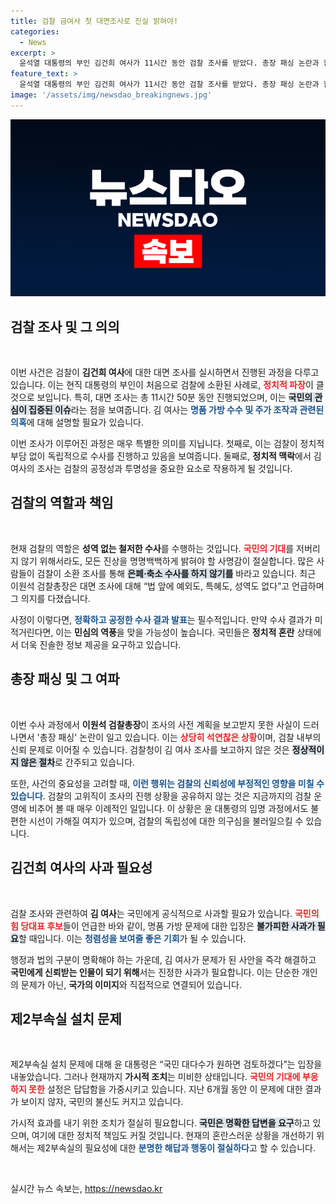 ```yaml
---
title: 검찰 금여사 첫 대면조사로 진실 밝혀야!
categories:
  - News
excerpt: >
  윤석열 대통령의 부인 김건희 여사가 11시간 동안 검찰 조사를 받았다. 총장 패싱 논란과 함께 명품 가방 수수 의혹이 제기되며, 그녀의 사과와 제2부속실 설치가 필요하다는 목소리가 높아지고 있다.
feature_text: >
  윤석열 대통령의 부인 김건희 여사가 11시간 동안 검찰 조사를 받았다. 총장 패싱 논란과 함께 명품 가방 수수 의혹이 제기되며, 그녀의 사과와 제2부속실 설치가 필요하다는 목소리가 높아지고 있다.
image: '/assets/img/newsdao_breakingnews.jpg'
---
```


<p><img src="/assets/img/newsdao_breakingnews.jpg" alt="koreaapp 속보" /></p>

<h2 data-ke-size="size26">검찰 조사 및 그 의의</h2>

<p data-ke-size="size16">&nbsp;</p>

<p>이번 사건은 검찰이 <b>김건희 여사</b>에 대한 대면 조사를 실시하면서 진행된 과정을 다루고 있습니다. 이는 현직 대통령의 부인이 처음으로 검찰에 소환된 사례로, <b><span style="color: #ee2323;">정치적 파장</span></b>이 클 것으로 보입니다. 특히, 대면 조사는 총 11시간 50분 동안 진행되었으며, 이는 <b><span style="background-color: #21538527;">국민의 관심이 집중된 이슈</span></b>라는 점을 보여줍니다. 김 여사는 <b><span style="color: #1a5490;">명품 가방 수수 및 주가 조작과 관련된 의혹</span></b>에 대해 설명할 필요가 있습니다. </p>

<p>이번 조사가 이루어진 과정은 매우 특별한 의미를 지닙니다. 첫째로, 이는 검찰이 정치적 부담 없이 독립적으로 수사를 진행하고 있음을 보여줍니다. 둘째로, <b>정치적 맥락</b>에서 김 여사의 조사는 검찰의 공정성과 투명성을 중요한 요소로 작용하게 될 것입니다. </p>

<h2 data-ke-size="size26">검찰의 역할과 책임</h2>

<p data-ke-size="size16">&nbsp;</p>

<p>현재 검찰의 역할은 <b>성역 없는 철저한 수사</b>를 수행하는 것입니다. <b><span style="color: #ee2323;">국민의 기대</span></b>를 저버리지 않기 위해서라도, 모든 진상을 명명백백하게 밝혀야 할 사명감이 절실합니다. 많은 사람들이 검찰이 소환 조사를 통해 <b><span style="background-color: #21538527;">은폐·축소 수사를 하지 않기를</span></b> 바라고 있습니다. 최근 이원석 검찰총장은 대면 조사에 대해 “법 앞에 예외도, 특혜도, 성역도 없다”고 언급하며 그 의지를 다졌습니다. </p>

<p>사정이 이렇다면, <b><span style="color: #1a5490;">정확하고 공정한 수사 결과 발표</span></b>는 필수적입니다. 만약 수사 결과가 미적거린다면, 이는 <b>민심의 역풍</b>을 맞을 가능성이 높습니다. 국민들은 <b>정치적 혼란</b> 상태에서 더욱 진솔한 정보 제공을 요구하고 있습니다.</p>

<h2 data-ke-size="size26">총장 패싱 및 그 여파</h2>

<p data-ke-size="size16">&nbsp;</p>

<p>이번 수사 과정에서 <b>이원석 검찰총장</b>이 조사의 사전 계획을 보고받지 못한 사실이 드러나면서 '총장 패싱' 논란이 일고 있습니다. 이는 <b><span style="color: #ee2323;">상당히 석연찮은 상황</span></b>이며, 검찰 내부의 신뢰 문제로 이어질 수 있습니다. 검찰청이 김 여사 조사를 보고하지 않은 것은 <b><span style="background-color: #21538527;">정상적이지 않은 절차</span></b>로 간주되고 있습니다. </p>

<p>또한, 사건의 중요성을 고려할 때, <b><span style="color: #1a5490;">이런 행위는 검찰의 신뢰성에 부정적인 영향을 미칠 수 있습니다</span></b>. 검찰의 고위직이 조사의 진행 상황을 공유하지 않는 것은 지금까지의 검찰 운영에 비추어 볼 때 매우 이례적인 일입니다. 이 상황은 윤 대통령의 임명 과정에서도 불편한 시선이 가해질 여지가 있으며, 검찰의 독립성에 대한 의구심을 불러일으킬 수 있습니다.</p>

<h2 data-ke-size="size26">김건희 여사의 사과 필요성</h2>

<p data-ke-size="size16">&nbsp;</p>

<p>검찰 조사와 관련하여 <b>김 여사</b>는 국민에게 공식적으로 사과할 필요가 있습니다. <b><span style="color: #ee2323;">국민의힘 당대표 후보</span></b>들이 언급한 바와 같이, 명품 가방 문제에 대한 입장은 <b><span style="background-color: #21538527;">불가피한 사과가 필요</span></b>할 때입니다. 이는 <b><span style="color: #1a5490;">청렴성을 보여줄 좋은 기회</span></b>가 될 수 있습니다. </p>

<p>행정과 법의 구분이 명확해야 하는 가운데, 김 여사가 문제가 된 사안을 즉각 해결하고 <b>국민에게 신뢰받는 인물이 되기 위해</b>서는 진정한 사과가 필요합니다. 이는 단순한 개인의 문제가 아닌, <b>국가의 이미지</b>와 직접적으로 연결되어 있습니다.</p>

<h2 data-ke-size="size26">제2부속실 설치 문제</h2>

<p data-ke-size="size16">&nbsp;</p>

<p>제2부속실 설치 문제에 대해 윤 대통령은 “국민 대다수가 원하면 검토하겠다”는 입장을 내놓았습니다. 그러나 현재까지 <b>가시적 조치</b>는 미비한 상태입니다. <b><span style="color: #ee2323;">국민의 기대에 부응하지 못한</span></b> 설정은 답답함을 가중시키고 있습니다. 지난 6개월 동안 이 문제에 대한 결과가 보이지 않자, 국민의 불신도 커지고 있습니다. </p>

<p>가시적 효과를 내기 위한 조치가 절실히 필요합니다. <b><span style="background-color: #21538527;">국민은 명확한 답변을 요구</span></b>하고 있으며, 여기에 대한 정치적 책임도 커질 것입니다. 현재의 혼란스러운 상황을 개선하기 위해서는 제2부속실의 필요성에 대한 <b><span style="color: #1a5490;">분명한 해답과 행동이 절실하다</span></b>고 할 수 있습니다. </p>

<p data-ke-size="size16">&nbsp;</p>
실시간 뉴스 속보는, <a href="https://newsdao.kr" rel="dofollow">https://newsdao.kr</a>


